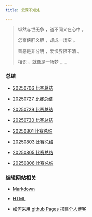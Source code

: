 ```yaml
---
title: 云深不知处

---
```


>  纵然与世无争 ，道不同义在心中 。
>
>  怎奈侠肝义胆 ，却成一场空 。
>
>  善恶是非分明 ，爱恨界限不清 。
>
>  相识 ，就像是一场梦 ……

### 总结

- [20250706 比赛总结](https://2024wangyuxuan.github.io/pages/20250706)

- [20250727 比赛总结](https://2024wangyuxuan.github.io/pages/20250727)

- [20250729 比赛总结](https://2024wangyuxuan.github.io/pages/20250729)

- [20250730 比赛总结](https://2024wangyuxuan.github.io/pages/20250730)

- [20250801 比赛总结](https://2024wangyuxuan.github.io/pages/20250801)

- [20250803 比赛总结](https://2024wangyuxuan.github.io/pages/20250803)

- [20250805 比赛总结](https://2024wangyuxuan.github.io/pages/20250805)

- [20250806 比赛总结](https://2024wangyuxuan.github.io/pages/20250806)


### 编辑网站相关

- [Markdown](https://blog.imsyy.top/posts/2022/0710)

- [HTML](https://blog.csdn.net/ZL_1618/article/details/132684675?ops_request_misc={"request_id"%3A"dab2fec731cbfe043abefaac8a13dbcb"%2C"scm"%3A"20140713.130102334.."}&request_id=dab2fec731cbfe043abefaac8a13dbcb&biz_id=0&utm_medium=distribute.pc_search_result.none-task-blog-2~all~top_positive~default-2-132684675-null-null.142^v102^pc_search_result_base6&utm_term=HTML&spm=1018.2226.3001.4187)

- [如何采用 github Pages 搭建个人博客](https://www.luogu.com.cn/article/cfo1y9z4)

